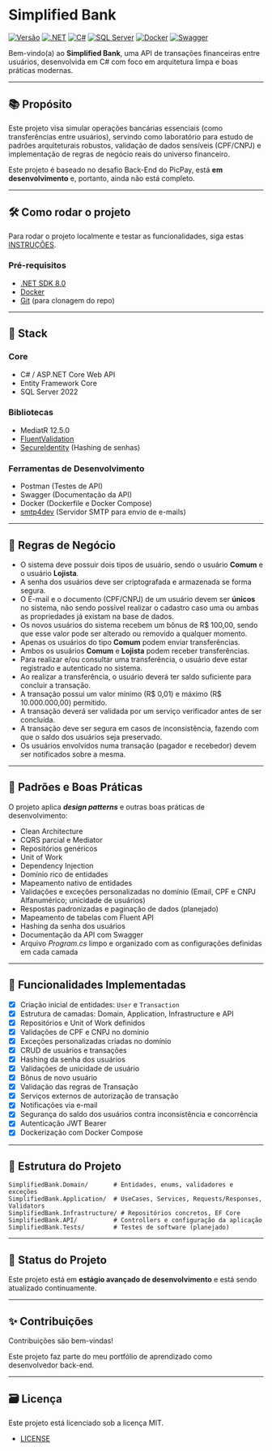 # Simplified Bank

[![Versão](https://img.shields.io/badge/version-1.0.0-blue.svg)](https://img.shields.io/badge/version-1.0.0-blue.svg)
[![.NET](https://img.shields.io/badge/.NET-8.0-5C2D91)](https://dotnet.microsoft.com/download/dotnet/8.0)
[![C#](https://img.shields.io/badge/C%23-12.0-239120)](https://docs.microsoft.com/en-us/dotnet/csharp/)
[![SQL Server](https://img.shields.io/badge/SQL%20Server-2022-CC2927?logo=microsoft-sql-server)](https://www.microsoft.com/sql-server)
[![Docker](https://img.shields.io/badge/Docker-enabled-2496ED?logo=docker)](https://www.docker.com/)
[![Swagger](https://img.shields.io/badge/Swagger-UI-85EA2D?logo=swagger)](https://swagger.io/)

Bem-vindo(a) ao **Simplified Bank**, uma API de transações financeiras entre usuários, desenvolvida em C# com foco em arquitetura limpa e boas práticas modernas.

---

## 📚 Propósito
Este projeto visa simular operações bancárias essenciais (como transferências entre usuários), servindo como laboratório para estudo de padrões arquiteturais robustos, validação de dados sensíveis (CPF/CNPJ) e implementação de regras de negócio reais do universo financeiro.

Este projeto é baseado no desafio Back-End do PicPay, está **em desenvolvimento** e, portanto, ainda não está completo.

---

## 🛠️ Como rodar o projeto
Para rodar o projeto localmente e testar as funcionalidades, siga estas [INSTRUÇÕES](INSTRUCTIONS.md).

### Pré-requisitos
- [.NET SDK 8.0](https://dotnet.microsoft.com/download/dotnet/8.0)
- [Docker](https://www.docker.com/products/docker-desktop/)
- [Git](https://git-scm.com/downloads) (para clonagem do repo)

---

## 🚀 Stack 

### Core
- C# / ASP.NET Core Web API
- Entity Framework Core
- SQL Server 2022

### Bibliotecas
- MediatR 12.5.0
- [FluentValidation](https://github.com/FluentValidation/FluentValidation)
- [SecureIdentity](https://github.com/andrebaltieri/SecureIdentity) (Hashing de senhas)

### Ferramentas de Desenvolvimento
- Postman (Testes de API)
- Swagger (Documentação da API)
- Docker (Dockerfile e Docker Compose)
- [smtp4dev](https://github.com/rnwood/smtp4dev) (Servidor SMTP para envio de e-mails)

---

## 📄 Regras de Negócio
- O sistema deve possuir dois tipos de usuário, sendo o usuário **Comum** e o usuário **Lojista**.
- A senha dos usuários deve ser criptografada e armazenada se forma segura.
- O E-mail e o documento (CPF/CNPJ) de um usuário devem ser **únicos** no sistema, não sendo possível realizar o cadastro caso uma ou ambas as propriedades já existam na base de dados.
- Os novos usuários do sistema recebem um bônus de R$ 100,00, sendo que esse valor pode ser alterado ou removido a qualquer momento.
- Apenas os usuários do tipo **Comum** podem enviar transferências. 
- Ambos os usuários **Comum** e **Lojista** podem receber transferências.
- Para realizar e/ou consultar uma transferência, o usuário deve estar registrado e autenticado no sistema.
- Ao realizar a transferência, o usuário deverá ter saldo suficiente para concluir a transação.
- A transação possui um valor mínimo (R\$ 0,01) e máximo (R\$ 10.000.000,00) permitido.
- A transação deverá ser validada por um serviço verificador antes de ser concluída.
- A transação deve ser segura em casos de inconsistência, fazendo com que o saldo dos usuários seja preservado.
- Os usuários envolvidos numa transação (pagador e recebedor) devem ser notificados sobre a mesma.

---

## 🛞 Padrões e Boas Práticas
O projeto aplica **_design patterns_** e outras boas práticas de desenvolvimento:
- Clean Architecture
- CQRS parcial e Mediator
- Repositórios genéricos
- Unit of Work
- Dependency Injection
- Domínio rico de entidades
- Mapeamento nativo de entidades
- Validações e exceções personalizadas no domínio (Email, CPF e CNPJ Alfanumérico; unicidade de usuários)
- Respostas padronizadas e paginação de dados (planejado)
- Mapeamento de tabelas com Fluent API
- Hashing da senha dos usuários
- Documentação da API com Swagger
- Arquivo _Program.cs_ limpo e organizado com as configurações definidas em cada camada

---

## 🎯 Funcionalidades Implementadas
- [x] Criação inicial de entidades: `User` e `Transaction`
- [x] Estrutura de camadas: Domain, Application, Infrastructure e API
- [x] Repositórios e Unit of Work definidos
- [x] Validações de CPF e CNPJ no domínio
- [x] Exceções personalizadas criadas no domínio
- [x] CRUD de usuários e transações
- [x] Hashing da senha dos usuários
- [x] Validações de unicidade de usuário
- [x] Bônus de novo usuário
- [x] Validação das regras de Transação
- [x] Serviços externos de autorização de transação
- [x] Notificações via e-mail 
- [x] Segurança do saldo dos usuários contra inconsistência e concorrência
- [x] Autenticação JWT Bearer
- [x] Dockerização com Docker Compose

---

## 📂 Estrutura do Projeto
```plaintext
SimplifiedBank.Domain/       # Entidades, enums, validadores e exceções
SimplifiedBank.Application/  # UseCases, Services, Requests/Responses, Validators
SimplifiedBank.Infrastructure/ # Repositórios concretos, EF Core
SimplifiedBank.API/          # Controllers e configuração da aplicação
SimplifiedBank.Tests/        # Testes de software (planejado)
```

---

## 📌 Status do Projeto
Este projeto está em **estágio avançado de desenvolvimento** e está sendo atualizado continuamente.

---

## ✨ Contribuições
Contribuições são bem-vindas!  

Este projeto faz parte do meu portfólio de aprendizado como desenvolvedor back-end.

---

## 🗃️ Licença
Este projeto está licenciado sob a licença MIT.
* [LICENSE](LICENSE)
